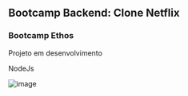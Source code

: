 ## Bootcamp Backend: Clone Netflix 

### Bootcamp Ethos

Projeto em desenvolvimento

NodeJs

![image](https://user-images.githubusercontent.com/82785772/147575977-0b8e595c-4fff-4afe-9cd7-7e24ede60aff.png)

